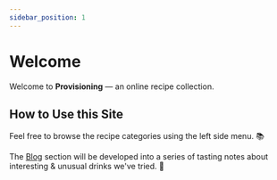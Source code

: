 ```yaml
---
sidebar_position: 1
---
```


# Welcome

Welcome to **Provisioning** — an online recipe collection. 

## How to Use this Site

Feel free to browse the recipe categories using the left side menu. 📚

The [Blog](/blog/) section will be developed into a series of tasting notes about interesting & unusual drinks we've tried. 🧃